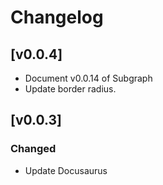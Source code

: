 # Changelog

## [v0.0.4]

- Document v0.0.14 of Subgraph
- Update border radius.

## [v0.0.3]

### Changed

- Update Docusaurus
